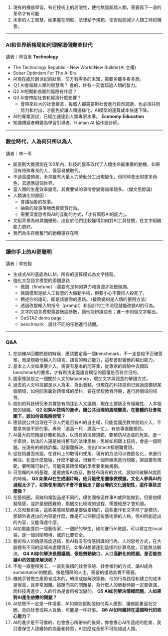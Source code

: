 1. 現有的機器學習，有它技術上的局限性，使他無發超越人類，需要再下一波的革命才有可能
2. 未來的人工智慧，如果能在制度、法律給予規範，使否就能減少人類工時的機會。
______________________________________________________________________
### AI和世界新格局如何理解這個變革世代 
講者｜林百里 
**Technology** 
- The Technology Republic - New World:New Builder(AI 主權) 
- Sober Optimism For The AI Era 
- AI現在處於創世紀的狀態，前方有需多的未知，需要多聽多看多想。 
- Ｑ1 AI會超越人類的智慧嗎？ 會的，終有一天會超過人類的智力。 
- Q2 AI短期和長期的風險有什麼？ 
- Q3 AI會帶給社會和經濟什麼影響？ 
	- 會帶來巨大的社會變革，每個人都需要對社會進行自然調適，也必須共同努力和付出，才能免於讓人類邊緣化。AI模型的運算成本快速下降。 
- AI的專業測試，已經加速達到人類專家水準。 
**Economy** **Education** 
- 知識傳遞者轉變為學習引導者，Human AI 協作設計師。
______________________________________________________________________ 
### 數位時代，人為何只所以為人 
講者｜林一平 
- 凱恩斯大膽預測在100年內，科技的變革取代了人類生命最重要的動機，如果沒有特殊專長的人，很容易被取代。 
- 不過高盛預測，未來雖有大量人力勞動分工出現變化，但同時會出現更多角色，去適應這個世界。 
- 當人類的生產效率變高，其實要做的事情會變得越來越多。（傑文思脖論） 
- 人類演化的原因：
	- 會講抽象的故事。 
	- 抽象的故事落地改變實質行為。
	- 需要深度思考與AI的互動的方式，「才有駕馭AI的能力」。 
- 文組背景為何具備優勢，出自於他們比較懂得如何對AI工具發問，在文字組織能力更好。 
- 我們為生存而奮鬥的動機還存在嗎
______________________________________________________________________
### 讓你手上的AI更聰明 
講者｜李宏毅 
- 生成式AI的基底為LLM，所有的運算模式為文字接龍。
- 強化大型語言模型的兩個思路： 
	- 微調（finetune）-需要有足夠的算力和資源才能做微調。
	- 微調模型是給人工智慧的大腦動手術，但要小心不要把人殺死了。
	- 轉述你的語句，即是該變你的思路。（被改變的是人類的使用方法）
	- 透過改變輸入的指令（prompt）和設計的工作流程就能改變AI的行為。 
	- 文字的語言模型需要微調參數，讓他能辨識語音；進一步的做文字輸出。
	- DeSTA2 demo page： 
	- benchmark：設計不同的任務進行詰問。 
______________________________________________________________________
### Q&A 
1. 在訓練AI回覆問題的時候，應該要定義一個benchmark，不一定是給予正確答案，而是規範他輸入的語言、語言的轉述能力，這都會影響他的輸出能力。 
2. 基本上人文如果要介入，需要有基本的問答集，從專家的經驗中去擷取benchmark的要素，才有辦法定義語言模型的回覆是否符合目的。 
3. 國家應該設立一個關於人文的labaotory，增加文字與語意的解讀方式。 
4. 過去的人文科技都是以人為本、為出發點，但現在的科技技術已經過度鑽研某個領域，如何回來面對跨領域的學科，要在學校教育時期，進行跨領域的培育。
5. 個別的科技研究者其實是有關注到人文議題，現在比要缺乏有組織性、人本相關的組織。
**Q2 如果AI技術的進步，讓公共治理的風險變高，在整體的社會氛圍下，該如何做風險控管？**
6. 應該說公共治理在干涉人們是否有AI的自主權，只能從國民教育開始介入，不要拿來做不好的事。再來「道高一尺，魔高一丈」，有些事很難預防。 
7. AI最大的問題是抄襲和偽造，以現有的法律規範，要預防AI造成的危害。退一步來說，執法的人還是維持舊有的法律思維，思維如何跟上技術，會是一個問題。光現有的網路詐騙，就很難解決，提出fintech都很難實現。 
8. 從技術層面來說，在資料上的取得和使用，現有的方法可以做匿名化，來進行解決。到底什麼能做，什麼不能做，很難有一個界線來進行規範，架設要有規範，要明確可執行。可能需要跨領域的學者要來做規劃。
9. 可信賴的AI的基礎，是要放飯AI為惡，數發布現有的方式，該如何破解AI說謊的時候。 
**Q3 如果AI在生成圖片時，他只能使用圖像做模擬，文化人參與AI的過程太少了，如果使用我的IP會不會偷走？那台灣的文化適配性，這件事該怎麼做？** 
10. 在藝術圈，真跡和複製品是不同的，模仿圖像這件事AI或許能做到，但要他模擬情感，或許是很困難的，那個文化經理的過程，需要經歷才會知道。 
11. 人文和藝術美，這些美感經驗都是要做累積的，這些畫作和文字除了是模仿，那額外表達出的內容是什麼，像是可以洞察這位藝術家的人格，但AI所創造出的內容，又能傳達什麼。 
12. AI如果能提供一個藝術家，一個好的學生，如何進行AI微調，可以建立在local端，是一個封閉環境，或許比要安全。 
13. 藝術和人的情感高度連結，但AI有沒有情感辨識的行為，人的思考方式，在大腦裡有不同的區域來處理資訊，如果AI想要達到這樣的計算高度，可能無法解決。 
**Q4 AI如何解決長照議題，像是勞動缺口、人口高齡化的問題，是否能依據AI的效能來解決呢？**
14. 不能一直壓榨勞工，一直到後續的社會保險、社會福利的方式，讓AI成為aumentation的問題，像是殘障的人士，需要的援助其實不需要。 
15. 機械手臂做生產節省成本的，轉換成做解決家務，他的行為路徑和建立的成本是很高，且非常困難。接踵而來的問題是，為什麼人的勞動時間一定要做滿，而科技再進步，人的行為是會再被改變的。 
**Q5 AI如何解決情緒問題，人如果對AI產生依戀的問題？** 
16. AI依戀不一定是一件壞事，AI如果能幫助他如何與人應對，讓他能重返社交圈，走向社會或與人互動，可能是一件好事。
**Q6 AI如何維持在這個時代的核心能力？** 
17. AI的進步是不可擋的，也會擔心所帶來的後果，你會擔心AI所造成的危害，我只要保住人該維持的能量和特質，AI怎麼成長都不可能超過人類。
